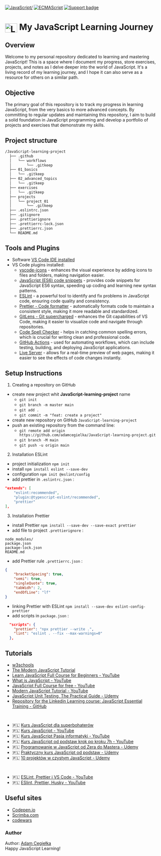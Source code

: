 [![JavaScript/](https://img.shields.io/badge/tested%20with-JavaScript-fcdc00.svg?logo=javascript)](https://www.javascript.com/)
[![ECMAScript](https://img.shields.io/badge/ECMA-Script-F27B10.svg?logo=ECMA)](https://www.ecma-international.org/)
[![Support badge](https://img.shields.io/badge/stackoverflow-JavaScript-fcdc00.svg?logo=stackoverflow)](https://stackoverflow.com/questions/tagged/javascript)

# <img align="center" alt="Logo JavaScript" height="30" width="40" title="JavaScript " src="https://cdn.jsdelivr.net/gh/devicons/devicon/icons/javascript/javascript-original.svg"> My JavaScript Learning Journey

## Overview
Welcome to my personal repository dedicated to learning and mastering JavaScript! This is a space where I document my progress, store exercises, projects, and notes as I delve deeper into the world of JavaScript. It's a living record of my learning journey, and I hope it can also serve as a resource for others on a similar path.

## Objective
The primary goal of this repository is to track my progress in learning JavaScript, from the very basics to more advanced concepts. By committing to regular updates and maintaining this repository, I aim to build a solid foundation in JavaScript programming and develop a portfolio of projects and exercises that demonstrate my skills.

## Project structure

```bash
/JavaScript-learning-project
  ├── .github
  │   └── workflows
  │       └── .gitkeep
  ├── 01_basics
  │   └── .gitkeep
  ├── 02_advanced_topics
  │   └── .gitkeep
  ├── exercises
  │   └── .gitkeep
  ├── projects
  │   └── project_01
  │       └── .gitkeep
  ├── .eslintrc.json
  ├── .gitignore
  ├── .prettierignore
  ├── .prettierrc-lock.json
  ├── .prettierrc.json
  └── README.md
```

## Tools and Plugins

- Software [VS Code IDE installed](https://code.visualstudio.com/)
- VS Code plugins installed:
    - [vscode-icons](https://marketplace.visualstudio.com/items?itemName=vscode-icons-team.vscode-icons) - enhances the visual experience by adding icons to files and folders, making navigation easier.
    - [JavaScript (ES6) code snippets](https://marketplace.visualstudio.com/items?itemName=xabikos.JavaScriptSnippets) - provides code snippets for JavaScript ES6 syntax, speeding up coding and learning new syntax patterns.
    - [ESLint](https://eslint.org/) - a powerful tool to identify and fix problems in JavaScript code, ensuring code quality and consistency.
    - [Prettier - Code formatter](https://prettier.io/) - automatically formats code to maintain a consistent style, making it more readable and standardized.
    - [GitLens - Git supercharged](https://marketplace.visualstudio.com/items?itemName=eamodio.gitlens) - enhances the Git capabilities of VS Code, making it easier to visualize code and navigate through repositories.
    - [Code Spell Checker](https://marketplace.visualstudio.com/items?itemName=streetsidesoftware.code-spell-checker) - helps in catching common spelling errors, which is crucial for writing clean and professional code.
    - [GitHub Actions](https://marketplace.visualstudio.com/items?itemName=GitHub.vscode-github-actions) - used for automating workflows, which can include testing, building, and deploying JavaScript applications.
    - [Live Server](https://marketplace.visualstudio.com/items?itemName=ritwickdey.LiveServer) - allows for a real-time preview of web pages, making it easier to see the effects of code changes instantly.

## Setup Instructions

1. Creating a repository on GitHub
- create new project whit **JavaScript-learning-project** name
  - `git init`
  - `git branch -m master main`
  - `git add .`
  - `git commit -m "feat: create a project"`
- create new repository on GitHub `JavaScript-learning-project`
- push an existing repository from the command line:
  - `git remote add origin https://github.com/adamcegielka/JavaScript-learning-project.git`
  - `git branch -M main`
  - `git push -u origin main`

2. Installation ESLint
- project initialization `npm init`
- install `npm install eslint --save-dev`  
- configuration `npm init @eslint/config`  
- add prettier in `.eslintrc.json` :

```json
"extends": [
    "eslint:recommended",
    "plugin:@typescript-eslint/recommended",
    "prettier"
],
```

3. Installation Prettier
- install Prettier `npm install --save-dev --save-exact prettier`  
- add file to project `.prettierignore` :

```javascricpt
node_modules/
package.json
package-lock.json
README.md
```

- add Prettier rule `.prettierrc.json` :

```json
{
    "bracketSpacing": true,
    "semi": true,
    "singleQuote": true,
    "tabWidh": 2,
    "endOfLine": "lf"
}
```

- linking Prettier with ESLint `npm install --save-dev eslint-config-prettier`
- add scripts in `package.json` :

```json
  "scripts": {
    "prettier": "npx prettier --write .",
    "lint": "eslint . --fix --max-warnings=0"
  },
```



## Tutorials

- [w3schools](https://my-learning.w3schools.com/tutorial/js)
- [The Modern JavaScript Tutorial](https://javascript.info/)
- [Learn JavaScript Full Course for Beginners - YouTube](https://www.youtube.com/watch?v=PkZNo7MFNFg&list=PLWKjhJtqVAbleDe3_ZA8h3AO2rXar-q2V)
- [What is JavaScript - YouTube](https://www.youtube.com/watch?v=upDLs1sn7g4&list=PLTjRvDozrdlxEIuOBZkMAK5uiqp8rHUax&index=1)
- [JavaScript Full Course for free - YouTube](https://www.youtube.com/watch?v=8dWL3wF_OMw)
- [Modern JavaScript Tutorial - YouTube](https://www.youtube.com/watch?v=iWOYAxlnaww&list=PL4cUxeGkcC9haFPT7J25Q9GRB_ZkFrQAc)
- [JavaScript Unit Testing, The Practical Guide - Udemy](https://www.udemy.com/course/javascript-unit-testing-the-practical-guide/)
- [Repository for the Linkedin Learning course: JavaScript Essential Training - GitHub](https://github.com/LinkedInLearning/javascript-essential-training-2832077)
  
<br>

- :poland: [Kurs JavaScript dla superbohaterów](https://kursjs.pl/)
- :poland: [Kurs JavaScript - YouTube](https://www.youtube.com/watch?v=Y5NpcJOM99A&list=PL6aekdNhY7DAnIsg_OoPaxB5kJV0pUJ99)
- :poland: [Kurs JavaScript Pasja informatyki - YouTube]()
- :poland: [Kurs JavaScript od podstaw krok po kroku 7h - YouTube](https://www.youtube.com/watch?v=Jq87JwsbG_E&t=13635s)
- :poland: [Programowanie w JavaScript od Zera do Mastera - Udemy](https://www.udemy.com/course/kurs-programowanie-w-javascript-od-zera-do-mastera/)
- :poland: [Praktyczny kurs JavaScript od podstaw - Udemy](https://www.udemy.com/course/praktyczny-kurs-javascript/)
- :poland: [10 projektów w czystym JavaScript - Udemy](https://www.udemy.com/course/10-projektow-w-czystym-javascript-cz-1/learn/lecture/18119975?start=0#overview)

<br>

- :poland: [ESLint, Prettier i VS Code - YouTube](https://www.youtube.com/watch?v=u2yUxhzpht4)
- :poland: [ESlint, Prettier, Husky - YouTube](https://www.youtube.com/watch?v=aXCkPGueaGY&list=PLvFBbkSgL1u7Bco8ewGnWeZpjRH-bHC_7&index=3&t=302s)

## Useful sites

- [Codepen.io](https://codepen.io/pen/?editors=0012)
- [Scrimba.com](https://scrimba.com/)
- [codewars](https://www.codewars.com/users/AdamCegielka)

### Author

Author: [Adam Cegiełka](https://github.com/adamcegielka)  
Happy JavaScript Learning!